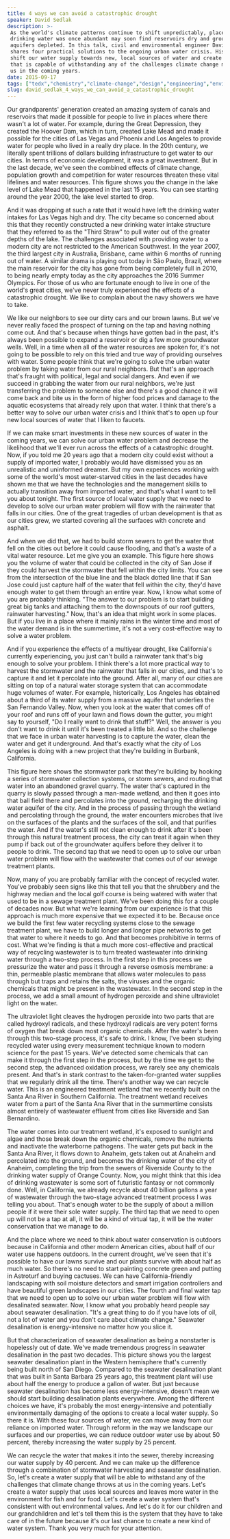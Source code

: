 ```yaml
---
title: 4 ways we can avoid a catastrophic drought
speaker: David Sedlak
description: >-
 As the world's climate patterns continue to shift unpredictably, places where
 drinking water was once abundant may soon find reservoirs dry and groundwater
 aquifers depleted. In this talk, civil and environmental engineer David Sedlak
 shares four practical solutions to the ongoing urban water crisis. His goal: to
 shift our water supply towards new, local sources of water and create a system
 that is capable of withstanding any of the challenges climate change may throw at
 us in the coming years.
date: 2015-09-17
tags: ["tedx","chemistry","climate-change","design","engineering","environment","future","global-issues","industrial-design","innovation","public-health","sustainability","urban-planning","water","population","infrastructure"]
slug: david_sedlak_4_ways_we_can_avoid_a_catastrophic_drought
---
```


Our grandparents' generation created an amazing system of canals and reservoirs that made
it possible for people to live in places where there wasn't a lot of water. For example,
during the Great Depression, they created the Hoover Dam, which in turn, created Lake Mead
and made it possible for the cities of Las Vegas and Phoenix and Los Angeles to provide
water for people who lived in a really dry place. In the 20th century, we literally spent
trillions of dollars building infrastructure to get water to our cities. In terms of
economic development, it was a great investment. But in the last decade, we've seen the
combined effects of climate change, population growth and competition for water resources
threaten these vital lifelines and water resources. This figure shows you the change in the
lake level of Lake Mead that happened in the last 15 years. You can see starting around
the year 2000, the lake level started to drop.

And it was dropping at such a rate that it would have left the drinking water intakes for
Las Vegas high and dry. The city became so concerned about this that they recently
constructed a new drinking water intake structure that they referred to as the "Third
Straw" to pull water out of the greater depths of the lake. The challenges associated with
providing water to a modern city are not restricted to the American Southwest. In the year
2007, the third largest city in Australia, Brisbane, came within 6 months of running out
of water. A similar drama is playing out today in São Paulo, Brazil, where the main
reservoir for the city has gone from being completely full in 2010, to being nearly empty
today as the city approaches the 2016 Summer Olympics. For those of us who are fortunate
enough to live in one of the world's great cities, we've never truly experienced the
effects of a catastrophic drought. We like to complain about the navy showers we have to
take.

We like our neighbors to see our dirty cars and our brown lawns. But we've never really
faced the prospect of turning on the tap and having nothing come out. And that's because
when things have gotten bad in the past, it's always been possible to expand a reservoir
or dig a few more groundwater wells. Well, in a time when all of the water resources are
spoken for, it's not going to be possible to rely on this tried and true way of providing
ourselves with water. Some people think that we're going to solve the urban water problem
by taking water from our rural neighbors. But that's an approach that's fraught with
political, legal and social dangers. And even if we succeed in grabbing the water from our
rural neighbors, we're just transferring the problem to someone else and there's a good
chance it will come back and bite us in the form of higher food prices and damage to the
aquatic ecosystems that already rely upon that water. I think that there's a better way to
solve our urban water crisis and I think that's to open up four new local sources of water
that I liken to faucets.

If we can make smart investments in these new sources of water in the coming years, we can
solve our urban water problem and decrease the likelihood that we'll ever run across the
effects of a catastrophic drought. Now, if you told me 20 years ago that a modern city
could exist without a supply of imported water, I probably would have dismissed you as an
unrealistic and uninformed dreamer. But my own experiences working with some of the
world's most water-starved cities in the last decades have shown me that we have the
technologies and the management skills to actually transition away from imported water,
and that's what I want to tell you about tonight. The first source of local water supply
that we need to develop to solve our urban water problem will flow with the rainwater that
falls in our cities. One of the great tragedies of urban development is that as our cities
grew, we started covering all the surfaces with concrete and asphalt.

And when we did that, we had to build storm sewers to get the water that fell on the
cities out before it could cause flooding, and that's a waste of a vital water resource.
Let me give you an example. This figure here shows you the volume of water that could be
collected in the city of San Jose if they could harvest the stormwater that fell within
the city limits. You can see from the intersection of the blue line and the black dotted
line that if San Jose could just capture half of the water that fell within the city,
they'd have enough water to get them through an entire year. Now, I know what some of you
are probably thinking. "The answer to our problem is to start building great big tanks and
attaching them to the downspouts of our roof gutters, rainwater harvesting." Now, that's
an idea that might work in some places. But if you live in a place where it mainly rains
in the winter time and most of the water demand is in the summertime, it's not a very
cost-effective way to solve a water problem.

And if you experience the effects of a multiyear drought, like California's currently
experiencing, you just can't build a rainwater tank that's big enough to solve your
problem. I think there's a lot more practical way to harvest the stormwater and the
rainwater that falls in our cities, and that's to capture it and let it percolate into the
ground. After all, many of our cities are sitting on top of a natural water storage system
that can accommodate huge volumes of water. For example, historically, Los Angeles has
obtained about a third of its water supply from a massive aquifer that underlies the San
Fernando Valley. Now, when you look at the water that comes off of your roof and runs off
of your lawn and flows down the gutter, you might say to yourself, "Do I really want to
drink that stuff?" Well, the answer is you don't want to drink it until it's been treated
a little bit. And so the challenge that we face in urban water harvesting is to capture
the water, clean the water and get it underground. And that's exactly what the city of Los
Angeles is doing with a new project that they're building in Burbank, California.

This figure here shows the stormwater park that they're building by hooking a series of
stormwater collection systems, or storm sewers, and routing that water into an abandoned
gravel quarry. The water that's captured in the quarry is slowly passed through a man-made
wetland, and then it goes into that ball field there and percolates into the ground,
recharging the drinking water aquifer of the city. And in the process of passing through
the wetland and percolating through the ground, the water encounters microbes that live on
the surfaces of the plants and the surfaces of the soil, and that purifies the water. And
if the water's still not clean enough to drink after it's been through this natural
treatment process, the city can treat it again when they pump if back out of the
groundwater aquifers before they deliver it to people to drink. The second tap that we need
to open up to solve our urban water problem will flow with the wastewater that comes out
of our sewage treatment plants.

Now, many of you are probably familiar with the concept of recycled water. You've probably
seen signs like this that tell you that the shrubbery and the highway median and the local
golf course is being watered with water that used to be in a sewage treatment plant. We've
been doing this for a couple of decades now. But what we're learning from our experience
is that this approach is much more expensive that we expected it to be. Because once we
build the first few water recycling systems close to the sewage treatment plant, we have
to build longer and longer pipe networks to get that water to where it needs to go. And
that becomes prohibitive in terms of cost. What we're finding is that a much more
cost-effective and practical way of recycling wastewater is to turn treated wastewater
into drinking water through a two-step process. In the first step in this process we
pressurize the water and pass it through a reverse osmosis membrane: a thin, permeable
plastic membrane that allows water molecules to pass through but traps and retains the
salts, the viruses and the organic chemicals that might be present in the wastewater. In
the second step in the process, we add a small amount of hydrogen peroxide and shine
ultraviolet light on the water.

The ultraviolet light cleaves the hydrogen peroxide into two parts that are called
hydroxyl radicals, and these hydroxyl radicals are very potent forms of oxygen that break
down most organic chemicals. After the water's been through this two-stage process, it's
safe to drink. I know, I've been studying recycled water using every measurement technique
known to modern science for the past 15 years. We've detected some chemicals that can make
it through the first step in the process, but by the time we get to the second step, the
advanced oxidation process, we rarely see any chemicals present. And that's in stark
contrast to the taken-for-granted water supplies that we regularly drink all the
time. There's another way we can recycle water. This is an engineered treatment wetland
that we recently built on the Santa Ana River in Southern California. The treatment
wetland receives water from a part of the Santa Ana River that in the summertime consists
almost entirely of wastewater effluent from cities like Riverside and San
Bernardino.

The water comes into our treatment wetland, it's exposed to sunlight and algae and those
break down the organic chemicals, remove the nutrients and inactivate the waterborne
pathogens. The water gets put back in the Santa Ana River, it flows down to Anaheim, gets
taken out at Anaheim and percolated into the ground, and becomes the drinking water of the
city of Anaheim, completing the trip from the sewers of Riverside County to the drinking
water supply of Orange County. Now, you might think that this idea of drinking wastewater
is some sort of futuristic fantasy or not commonly done. Well, in California, we already
recycle about 40 billion gallons a year of wastewater through the two-stage advanced
treatment process I was telling you about. That's enough water to be the supply of about a
million people if it were their sole water supply. The third tap that we need to open up
will not be a tap at all, it will be a kind of virtual tap, it will be the water
conservation that we manage to do.

And the place where we need to think about water conservation is outdoors because in
California and other modern American cities, about half of our water use happens
outdoors. In the current drought, we've seen that it's possible to have our lawns survive
and our plants survive with about half as much water. So there's no need to start painting
concrete green and putting in Astroturf and buying cactuses. We can have
California-friendly landscaping with soil moisture detectors and smart irrigation
controllers and have beautiful green landscapes in our cities. The fourth and final water
tap that we need to open up to solve our urban water problem will flow with desalinated
seawater. Now, I know what you probably heard people say about seawater desalination.
"It's a great thing to do if you have lots of oil, not a lot of water and you don't care
about climate change." Seawater desalination is energy-intensive no matter how you slice
it.

But that characterization of seawater desalination as being a nonstarter is hopelessly out
of date. We've made tremendous progress in seawater desalination in the past two
decades. This picture shows you the largest seawater desalination plant in the Western
hemisphere that's currently being built north of San Diego. Compared to the seawater
desalination plant that was built in Santa Barbara 25 years ago, this treatment plant will
use about half the energy to produce a gallon of water. But just because seawater
desalination has become less energy-intensive, doesn't mean we should start building
desalination plants everywhere. Among the different choices we have, it's probably the
most energy-intensive and potentially environmentally damaging of the options to create a
local water supply. So there it is. With these four sources of water, we can move away from
our reliance on imported water. Through reform in the way we landscape our surfaces and
our properties, we can reduce outdoor water use by about 50 percent, thereby increasing 
the water supply by 25 percent.

We can recycle the water that makes it into the sewer, thereby increasing our water supply
by 40 percent. And we can make up the difference through a combination of stormwater
harvesting and seawater desalination. So, let's create a water supply that will be able to
withstand any of the challenges that climate change throws at us in the coming years.
Let's create a water supply that uses local sources and leaves more water in the
environment for fish and for food. Let's create a water system that's consistent with out
environmental values. And let's do it for our children and our grandchildren and let's
tell them this is the system that they have to take care of in the future because it's our
last chance to create a new kind of water system. Thank you very much for your
attention.

<!--
ad_duration=3.33
comment_count=50
event="TEDxMarin"
external_start_time=0
has_talk_citation=0
intro_duration=11.82
is_subtitle_required="False"
is_talk_featured="True"
language="en"
language_swap="False"
native_language="en"
number_of_related_talks=6
number_of_speakers=1
number_of_subtitled_videos=21
number_of_tags=16
number_of_talk_download_languages=21
number_of_talk_more_resources=1
number_of_talk_recommendations=0
number_of_talks_take_actions=0
post_ad_duration=0.83
published_timestamp="2016-01-07 16:40:18"
recording_date="2015-09-17"
speaker_description="Civil and environmental engineer"
speaker_is_published=1
speaker_name="David Sedlak"
talk_name="4 ways we can avoid a catastrophic drought"
talks_tags=["tedx","chemistry","climate-change","design","engineering","environment","future","global-issues","industrial-design","innovation","public-health","sustainability","urban-planning","water","population","infrastructure"]
talks_take_action=[]
url_audio="https://download.ted.com/talks/DavidSedlak_2015X.mp3?apikey=acme-roadrunner"
url_photo_speaker="https://pe.tedcdn.com/images/ted/4d4853901f18e96a2e9b6a34a814bd544cabdee8_254x191.jpg"
url_photo_talk="https://s3.amazonaws.com/talkstar-photos/uploads/770b4c44-0115-47b0-92f6-3c223024bcf2/DavidSedlak_2015X_embed.jpg"
url_webpage="https://www.ted.com/talks/david_sedlak_4_ways_we_can_avoid_a_catastrophic_drought"
video_type_name="TEDx Talk"
-->